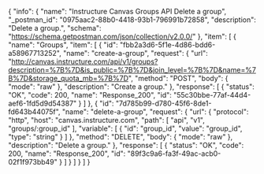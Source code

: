 {
  "info": {
    "name": "Instructure Canvas Groups API Delete a group",
    "_postman_id": "0975aac2-88b0-4418-93b1-796991b72858",
    "description": "Delete a group.",
    "schema": "https://schema.getpostman.com/json/collection/v2.0.0/"
  },
  "item": [
    {
      "name": "Groups",
      "item": [
        {
          "id": "fbb2a3d6-5f1e-4d86-bdd6-a58967713252",
          "name": "create-a-group",
          "request": {
            "url": "http://canvas.instructure.com/api/v1/groups?description=%7B%7D&is_public=%7B%7D&join_level=%7B%7D&name=%7B%7D&storage_quota_mb=%7B%7D",
            "method": "POST",
            "body": {
              "mode": "raw"
            },
            "description": "Create a group."
          },
          "response": [
            {
              "status": "OK",
              "code": 200,
              "name": "Response_200",
              "id": "55c30bbe-77af-44d4-aef6-1fd5d9d54387"
            }
          ]
        },
        {
          "id": "7d785b99-d780-45f6-8de1-fd643b44075f",
          "name": "delete-a-group",
          "request": {
            "url": {
              "protocol": "http",
              "host": "canvas.instructure.com",
              "path": [
                "api",
                "v1",
                "groups/:group_id"
              ],
              "variable": [
                {
                  "id": "group_id",
                  "value": "group_id",
                  "type": "string"
                }
              ]
            },
            "method": "DELETE",
            "body": {
              "mode": "raw"
            },
            "description": "Delete a group."
          },
          "response": [
            {
              "status": "OK",
              "code": 200,
              "name": "Response_200",
              "id": "89f3c9a6-fa3f-49ac-acb0-02f1f973bb49"
            }
          ]
        }
      ]
    }
  ]
}
